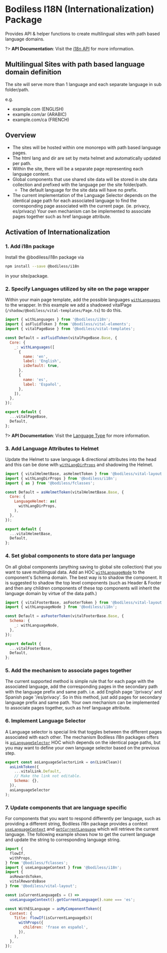 # Bodiless I18N (Internationalization) Package

Provides API & helper functions to create multilingual sites with path based
language domains.

?> **API Documentation**: Visit the
[i18n API](../../../Development/API/@bodiless/i18n/README) for
more information.

## Multilingual Sites with path based language domain definition

The site will serve more than 1 language and each separate language in sub folder/path.

e.g.

* example.com (ENGLISH)
* example.com/ar (ARABIC)
* example.com/ca (FRENCH)

## Overview

* The sites will be hosted within one monorepo with path based language pages.
* The html lang and dir are set by meta helmet and automatically updated per path.
* Within the site, there will be a separate page representing each language
  content.
* Global components that use shared site data will be stored in site data
  collection and prefixed with the language per the site folder/path.
  * The default language for the site data will have no prefix.
* The current implementation of the Language Selector depends on the
  identical page path for each associated language to find the corresponding
  page associated with the current page. (ie. privacy, es/privacy) Your own
  mechanism can be implemented to associate pages together such as href language
  attribute.

## Activation of Internationalization

### 1. Add i18n package

Install the @bodiless/i18n package via

```bash
npm install --save @bodiless/i18n
```

in your site/package.

### 2. Specify Languages utilized by site on the page wrapper

Within your main page template, add the possible languages
[`withLanguages`](../../../Development/API/@bodiless/i18n/README?id=withlanguages)
to the wrapper. In this example we add a shadowed vitalPage
(`/shadow/@bodiless/vital-templates/Page.ts`) to do this.

```js
import { withLanguages } from '@bodiless/i18n';
import { asFluidToken } from '@bodiless/vital-elements';
import { vitalPageBase } from '@bodiless/vital-templates';

const Default = asFluidToken(vitalPageBase.Base, {
  Core: {
    _: withLanguages([
      {
        name: 'en',
        label: 'English',
        isDefault: true,
      },
      {
        name: 'es',
        label: 'Español',
      },
    ]),
  },
});

export default {
  ...vitalPageBase,
  Default,
};
```

?> **API Documentation**: Visit the
[Language Type](../../../Development/API/@bodiless/i18n/README?id=language) for
more information.

### 3. Add Language Attributes to Helmet

Update the Helmet to save language & directional attributes into the head and
this can be done with
[`withLangDirProps`](../../../Development/API/@bodiless/i18n/README?id=withlangdirprops)
and shadowing the Helmet.

```js
import { vitalHelmetBase, asHelmetToken } from '@bodiless/vital-layout';
import { withLangDirProps } from '@bodiless/i18n';
import { as } from '@bodiless/fclasses';

const Default = asHelmetToken(vitalHelmetBase.Base, {
  Core: {
    LanguageHelmet: as(
      withLangDirProps,
    ),
  },
});

export default {
  ...vitalHelmetBase,
  Default,
};

```

### 4. Set global components to store data per language

On all global components (anything saving to global site collection) that you
want to save multilingual data. Add an HOC
[`withLanguageNode`](../../../Development/API/@bodiless/i18n/README?id=withlanguagenode)
to the component's Schema domain. The best way is to shadow the component. It is
suggested to shadow the top level components (such as Header & Footer and then
any children components of these top components will inherit the language domain
by virtue of the data path.)

```js
import { vitalFooterBase, asFooterToken } from '@bodiless/vital-layout';
import { withLanguageNode } from '@bodiless/i18n';

const Default = asFooterToken(vitalFooterBase.Base, {
  Schema: {
    _: withLanguageNode,
  },
});

export default {
  ...vitalFooterBase,
  Default,
};
```

### 5. Add the mechanism to associate pages together

The current supported method is simple rule that for each page with the
associated language, add the corresponding pages in the secondary path with the
language prefix and same path. i.e. add English page '/privacy' and Spanish page
'/es/privacy'. So in this method, just add pages for secondary language prefix
and same path. Your own mechanism can be implemented to associate pages together,
such as href language attribute.

### 6. Implement Language Selector

A Language selector is special link that toggles between the different pages
associated with each other. The mechanism Bodiless i18n packages offers is
[`asLanguageSelector`](../../../Development/API/@bodiless/i18n/README?id=aslanguageselector)
HOC which depends on the identical page paths, but you may want to define your
own language selector based on the previous step.

```js
export const asLanguageSelectorLink = on(LinkClean)(
  asLinkToken({
    ...vitalLink.Default,
    // Make the link not editable.
    Schema: {},
  }),
  asLanguageSelector
);
```

### 7. Update components that are language specific

For components that you want to respond differently per language, such as
providing a different string, Bodiless i18n package provides a context
[`useLanguageContext`](../../../Development/API/@bodiless/i18n/README?id=uselanguagecontext)
and
[`getCurrentLanguage`](../../../Development/API/@bodiless/i18n/README?id=getcurrentlanguage)
which will retrieve the current language. The following example shows how to get
the current language and update the string to corresponding language string.

```js
import {
  flowIf,
  withProps,
} from '@bodiless/fclasses';
import { useLanguageContext } from '@bodiless/i18n';
import {
  asRewardsToken,
  vitalRewardsBase
} from '@bodiless/vital-layout';

const isCurrentLanguageEs = () => 
  useLanguageContext().getCurrentLanguage().name === 'es';

const WithESLanguage = asMyComponentToken({
  Content: {
    Title: flowIf(isCurrentLanguageEs)(
      withProps({
        children: 'frase en español',
      }),
    ),
  },
});

```
